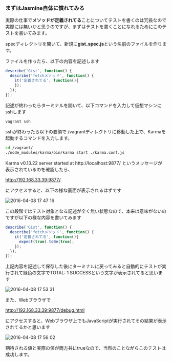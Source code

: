 ### まずはJasmine自体に慣れてみる

実際の仕事で**メソッドが定義されてる**ことについてテストを書くのは冗長なので実際には無いかと思うのですが、まずはテストを書くことになれるためにこのテストを書いてみます。

specディレクトリを開いて、新規に**gist_spec.js**という名前のファイルを作ります。

ファイルを作ったら、以下の内容を記述します

```javascript
describe('Gist', function() {
  describe('fetchメソッド', function() {
    it('定義されてる', function(){
    });    
  });
});
```

記述が終わったらターミナルを開いて、以下コマンドを入力して仮想マシンにsshします

```sh
vagrant ssh
```

sshが終わったら以下の要領で /vagrantディレクトリに移動した上で、Karmaを起動するコマンドを入力します。

```sh
cd /vagrant/
./node_modules/karma/bin/karma start ./karma.conf.js
```

Karma v0.13.22 server started at http://localhost:9877/ というメッセージが表示されているのを確認したら、

http://192.168.33.39:9877/

にアクセスすると、以下の様な画面が表示されるはずです

![2016-04-08 17 47 16](https://cloud.githubusercontent.com/assets/950924/14378802/0f37f8a6-fdb2-11e5-8921-2d82e66c7a38.png)


この段階ではテスト対象となる記述が全く無い状態なので、本来は意味がないのですが以下の様な内容を書いてみます

```javascript
describe('Gist', function() {
  describe('fetchメソッド', function() {
    it('定義されてる', function(){
      expect(true).toBe(true);
    });
  });
});  
```

上記内容を記述して保存した後にターミナルに戻ってみると自動的にテストが実行されて緑色の文字でTOTAL: 1 SUCCESSという文字が表示されてると思います

![2016-04-08 17 53 31](https://cloud.githubusercontent.com/assets/950924/14379054/1470b686-fdb3-11e5-828d-dd5032cf74ca.png)


また、Webブラウザで

http://192.168.33.39:9877/debug.html

にアクセスすると、Webブラウザ上でもJavaScriptが実行されてその結果が表示されてるかと思います

![2016-04-08 17 56 02](https://cloud.githubusercontent.com/assets/950924/14379075/355cf1f2-fdb3-11e5-993b-10e335de4363.png)

期待される値と実際の値が両方共にtrueなので、当然のことながらこのテストは成功します。
